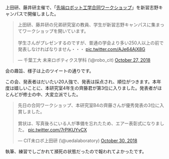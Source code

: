 上田研、藤井研主催で、「<a href="http://www.robot.t.u-tokyo.ac.jp/workshop/#ws" rel="noopener" target="_blank">先端ロボット工学合同ワークショップ</a>」を新習志野キャンパスで開催しました。

<blockquote class="twitter-tweet" data-partner="tweetdeck"><p lang="ja" dir="ltr">上田研、藤井研の兄弟研究室の教員、学生が新習志野キャンパスに集まってワークショップを開いています。<br><br>学生さんがプレゼンするのですが、普通の学会より多い250人以上の前で発表しなければなりません・・・ <a href="https://t.co/AJe64AjX8G">pic.twitter.com/AJe64AjX8G</a></p>&mdash; 千葉工大 未来ロボティクス学科 (\@robo_cit) <a href="https://twitter.com/robo_cit/status/1056006753844776960?ref_src=twsrc%5Etfw">October 27, 2018</a></blockquote>
<script async src="https://platform.twitter.com/widgets.js" charset="utf-8"></script>


会の趣旨、様子は上のツイートの通りです。


この会、発表者はだいたい20人強で、発表は採点され、順位がつきます。本年度は嬉しいことに、本研究室4年生の齊藤君が第3位に入りました。発表者がほとんどが修士の中、大変立派でした。

<blockquote class="twitter-tweet" data-partner="tweetdeck"><p lang="ja" dir="ltr">先日の合同ワークショップ、本研究室B4の齊藤さんが優秀発表の3位に入賞しました。<br><br>賞状は、写真後ろにいる人が準備を忘れたため、エアー表彰式になりました。 <a href="https://t.co/7rPIKUYvCX">pic.twitter.com/7rPIKUYvCX</a></p>&mdash; CIT未ロボ上田研 (\@uedalaboratory) <a href="https://twitter.com/uedalaboratory/status/1057208411169841153?ref_src=twsrc%5Etfw">October 30, 2018</a></blockquote>
<script async src="https://platform.twitter.com/widgets.js" charset="utf-8"></script>


執筆、練習でしごかれて瀕死の状態だったので報われてよかったです。


